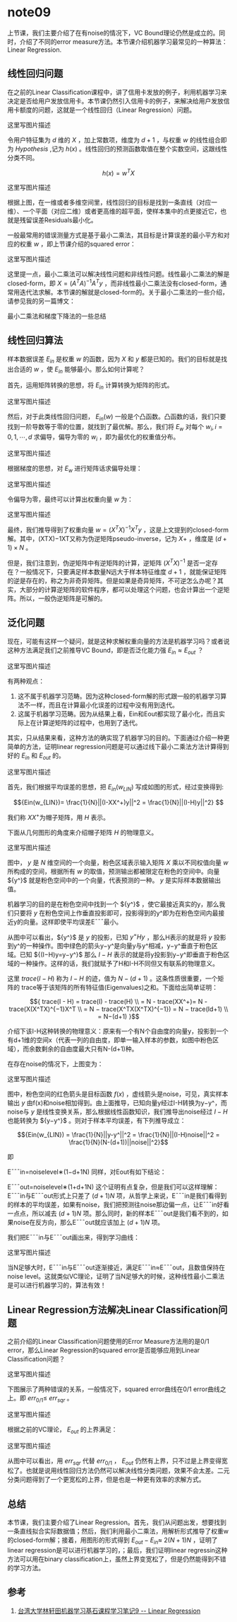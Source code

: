 # note09

上节课，我们主要介绍了在有noise的情况下，VC Bound理论仍然是成立的。同时，介绍了不同的error measure方法。本节课介绍机器学习最常见的一种算法：Linear Regression.

## 线性回归问题

在之前的Linear Classification课程中，讲了信用卡发放的例子，利用机器学习来决定是否给用户发放信用卡。本节课仍然引入信用卡的例子，来解决给用户发放信用卡额度的问题，这就是一个线性回归（Linear Regression）问题。

这里写图片描述

令用户特征集为 ${d}$ 维的 ${X}$ ，加上常数项，维度为 ${d+1}$ ，与权重 ${w}$ 的线性组合即为 ${Hypothesis}$ ,记为 ${h(x)}$ 。线性回归的预测函数取值在整个实数空间，这跟线性分类不同。

$${
h(x) = w^T X
}$$

这里写图片描述

根据上图，在一维或者多维空间里，线性回归的目标是找到一条直线（对应一维）、一个平面（对应二维）或者更高维的超平面，使样本集中的点更接近它，也就是残留误差Residuals最小化。

一般最常用的错误测量方式是基于最小二乘法，其目标是计算误差的最小平方和对应的权重 ${w}$ ，即上节课介绍的squared error：

这里写图片描述

这里提一点，最小二乘法可以解决线性问题和非线性问题。线性最小二乘法的解是closed-form，即 ${X=(A^TA)^{-1}A^Ty}$ ，而非线性最小二乘法没有closed-form，通常用迭代法求解。本节课的解就是closed-form的。关于最小二乘法的一些介绍，请参见我的另一篇博文：

最小二乘法和梯度下降法的一些总结

## 线性回归算法

样本数据误差 ${E_{in}}$ 是权重 ${w}$ 的函数，因为 ${X}$ 和 ${y}$ 都是已知的。我们的目标就是找出合适的 ${w}$ ，使 ${E_{in}}$ 能够最小。那么如何计算呢？

首先，运用矩阵转换的思想，将 ${E_{in}}$ 计算转换为矩阵的形式。

这里写图片描述

然后，对于此类线性回归问题， ${E_{in}(w)}$ 一般是个凸函数。凸函数的话，我们只要找到一阶导数等于零的位置，就找到了最优解。那么，我们将 ${E_w}$ 对每个 ${w_i,i=0,1,⋯,d}$ 求偏导，偏导为零的 ${w_i}$ ，即为最优化的权重值分布。

这里写图片描述

根据梯度的思想，对 ${E_w}$ 进行矩阵话求偏导处理：

这里写图片描述

令偏导为零，最终可以计算出权重向量 ${w}$ 为：

这里写图片描述

最终，我们推导得到了权重向量 ${w=(X^TX)^{-1}X^Ty}$ ，这是上文提到的closed-form解。其中，(XTX)−1XT又称为伪逆矩阵pseudo-inverse，记为 ${X+}$ ，维度是 ${(d+1) \times N}$ 。

但是，我们注意到，伪逆矩阵中有逆矩阵的计算，逆矩阵  ${(X^TX)^{-1}}$ 是否一定存在？一般情况下，只要满足样本数量N远大于样本特征维度 ${d+1}$ ，就能保证矩阵的逆是存在的，称之为非奇异矩阵。但是如果是奇异矩阵，不可逆怎么办呢？其实，大部分的计算逆矩阵的软件程序，都可以处理这个问题，也会计算出一个逆矩阵。所以，一般伪逆矩阵是可解的。

## 泛化问题

现在，可能有这样一个疑问，就是这种求解权重向量的方法是机器学习吗？或者说这种方法满足我们之前推导VC Bound，即是否泛化能力强 ${E_{in}≈E_{out}}$ ？

这里写图片描述

有两种观点：

1. 这不属于机器学习范畴。因为这种closed-form解的形式跟一般的机器学习算法不一样，而且在计算最小化误差的过程中没有用到迭代。
1. 这属于机器学习范畴。因为从结果上看，Ein和Eout都实现了最小化，而且实际上在计算逆矩阵的过程中，也用到了迭代。

其实，只从结果来看，这种方法的确实现了机器学习的目的。下面通过介绍一种更简单的方法，证明linear regression问题是可以通过线下最小二乘法方法计算得到好的 ${E_{in}}$ 和 ${E_{out}}$ 的。

这里写图片描述

首先，我们根据平均误差的思想，把 ${E_{in}(w_{LIN})}$ 写成如图的形式，经过变换得到:

 $${Ein(w_{LIN})= \frac{1}{N}||(I-XX^+)y||^2 = \frac{1}{N}||(I-H)y||^2} $$

我们称 ${XX^+}$为帽子矩阵，用 ${H}$ 表示。

下面从几何图形的角度来介绍帽子矩阵 ${H}$ 的物理意义。

这里写图片描述

图中， ${y}$ 是 ${N}$ 维空间的一个向量，粉色区域表示输入矩阵 ${X}$ 乘以不同权值向量 ${w}$ 所构成的空间，根据所有 ${w}$ 的取值，预测输出都被限定在粉色的空间中。向量 ${y^}$ 就是粉色空间中的一个向量，代表预测的一种。 ${y}$ 是实际样本数据输出值。

机器学习的目的是在粉色空间中找到一个 ${y^}$ ，使它最接近真实的y，那么我们只要将 ${y}$ 在粉色空间上作垂直投影即可，投影得到的y^即为在粉色空间内最接近y的向量。这样即使平均误差E¯¯¯最小。

从图中可以看出，${y^}$ 是 ${y}$ 的投影，已知 ${y^=Hy}$ ，那么H表示的就是将 ${y}$ 投影到y^的一种操作。图中绿色的箭头y−y^是向量y与y^相减，y−y^垂直于粉色区域。已知 ${(I−H)y=y−y^}$ 那么 ${I-H}$ 表示的就是将y投影到y−y^即垂直于粉色区域的一种操作。这样的话，我们就赋予了H和I-H不同但又有联系的物理意义。

这里 ${trace(I-H)}$ 称为 ${I-H}$ 的迹，值为 ${N-(d+1)}$ 。这条性质很重要，一个矩阵的 trace等于该矩阵的所有特征值(Eigenvalues)之和。下面给出简单证明：

$${
trace(I - H) = trace(I) - trace(H) \\
=  N - trace(XX^+)= N - trace(X(X^TX)^{−1}X^T \\
= N − trace(X^TX(X^TX)^{−1}) = N − trace(Id+1) \\
= N−(d+1)
}$$

介绍下该I-H这种转换的物理意义：原来有一个有N个自由度的向量y，投影到一个有d+1维的空间x（代表一列的自由度，即单一输入样本的参数，如图中粉色区域），而余数剩余的自由度最大只有N-(d+1)种。

在存在noise的情况下，上图变为：

这里写图片描述

图中，粉色空间的红色箭头是目标函数 ${f(x)}$ ，虚线箭头是noise，可见，真实样本输出 ${y}$ 由f(x)和noise相加得到。由上面推导，已知向量y经过I-H转换为y−y^，而noise与 ${y}$ 是线性变换关系，那么根据线性函数知识，我们推导出noise经过 ${I-H}$ 也能转换为 ${y−y^}$ 。则对于样本平均误差，有下列推导成立：

$${Ein(w_{LIN}) = \frac{1}{N}||y-y^||^2 = \frac{1}{N}||(I-H)noise||^2 = \frac{1}{N}(N-(d+1))||noise||^2}$$

即

E¯¯¯in=noiselevel∗(1−d+1N)
同样，对Eout有如下结论：

E¯¯¯out=noiselevel∗(1+d+1N)
这个证明有点复杂，但是我们可以这样理解：E¯¯¯in与E¯¯¯out形式上只差了 ${(d+1)N}$ 项，从哲学上来说，E¯¯¯in是我们看得到的样本的平均误差，如果有noise，我们把预测往noise那边偏一点，让E¯¯¯in好看一点点，所以减去 ${(d+1)N}$ 项。那么同时，新的样本E¯¯¯out是我们看不到的，如果noise在反方向，那么E¯¯¯out就应该加上 ${(d+1)N}$ 项。

我们把E¯¯¯in与E¯¯¯out画出来，得到学习曲线：

这里写图片描述

当N足够大时，E¯¯¯in与E¯¯¯out逐渐接近，满足E¯¯¯in≈E¯¯¯out，且数值保持在noise level。这就类似VC理论，证明了当N足够大的时候，这种线性最小二乘法是可以进行机器学习的，算法有效！

## Linear Regression方法解决Linear Classification问题

之前介绍的Linear Classification问题使用的Error Measure方法用的是0/1 error，那么Linear Regression的squared error是否能够应用到Linear Classification问题？

这里写图片描述

下图展示了两种错误的关系，一般情况下，squared error曲线在0/1 error曲线之上。即 ${err_{0/1}}$≤ ${err_{sqr}}$ 。

这里写图片描述

根据之前的VC理论， ${E_{out}}$ 的上界满足：

这里写图片描述

从图中可以看出，用 ${err_{sqr}}$ 代替 ${err_{0/1}}$ ， ${E_{out}}$ 仍然有上界，只不过是上界变得宽松了。也就是说用线性回归方法仍然可以解决线性分类问题，效果不会太差。二元分类问题得到了一个更宽松的上界，但是也是一种更有效率的求解方式。

## 总结

本节课，我们主要介绍了Linear Regression。首先，我们从问题出发，想要找到一条直线拟合实际数据值；然后，我们利用最小二乘法，用解析形式推导了权重w的closed-form解；接着，用图形的形式得到 ${E_{out} - E_{in} \approx \  2(N+1)N}$ ，证明了linear regression是可以进行机器学习的，；最后，我们证明linear regressin这种方法可以用在binary classification上，虽然上界变宽松了，但是仍然能得到不错的学习方法。

## 参考

1. [台湾大学林轩田机器学习基石课程学习笔记9 -- Linear Regression](http://blog.csdn.net/red_stone1/article/details/71599034)